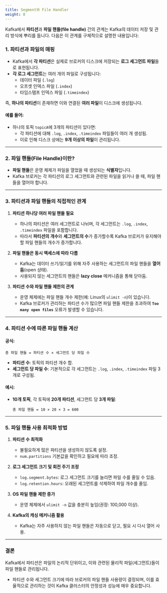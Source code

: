 ```yaml
---
title: Segment와 File Handler
weight: 8
---
```

Kafka에서 **파티션**과 **파일 핸들(file handle)** 간의 관계는 Kafka의 데이터 저장 및 관리 방식에 뿌리를 둡니다. 다음은 이 관계를 구체적으로 설명한 내용입니다:

### **1. 파티션과 파일의 매핑**
- Kafka에서 **각 파티션**은 실제로 브로커의 디스크에 저장되는 **로그 세그먼트 파일**들로 표현됩니다.
- **각 로그 세그먼트**는 여러 개의 파일로 구성됩니다:
  - 데이터 파일 (`.log`)
  - 오프셋 인덱스 파일 (`.index`)
  - 타임스탬프 인덱스 파일 (`.timeindex`)

즉, **하나의 파티션**이 존재하면 이와 연결된 **여러 파일**이 디스크에 생성됩니다. 

#### 예를 들어:
- 하나의 토픽 `topicA`에 3개의 파티션이 있다면:
  - 각 파티션에 대해 `.log`, `.index`, `.timeindex` 파일들이 여러 개 생성됨.
  - 이로 인해 디스크 상에는 **9개 이상의 파일**이 관리됩니다.

---

### **2. 파일 핸들(File Handle)이란?**
- **파일 핸들**은 운영 체제가 파일을 열었을 때 생성되는 **식별자**입니다.
- Kafka 브로커는 각 파티션의 로그 세그먼트와 관련된 파일을 읽거나 쓸 때, 파일 핸들을 열어야 합니다.

---

### **3. 파티션과 파일 핸들의 직접적인 관계**
1. **파티션 하나당 여러 파일 핸들 필요**  
   - 하나의 파티션은 여러 세그먼트로 나뉘며, 각 세그먼트는 `.log`, `.index`, `.timeindex` 파일을 포함합니다.
   - 따라서 **파티션의 개수**와 **세그먼트의 수**가 증가할수록 Kafka 브로커가 유지해야 할 파일 핸들의 개수가 증가합니다.

2. **파일 핸들은 동시 액세스에 따라 다름**  
   - Kafka는 데이터 쓰기/읽기를 위해 자주 사용하는 세그먼트의 파일 핸들을 **열어둠**(open 상태).
   - 사용되지 않는 세그먼트의 핸들은 **lazy close** 메커니즘을 통해 닫아둠.

3. **파티션 수와 파일 핸들 제한의 관계**  
   - 운영 체제에는 파일 핸들 개수 제한(예: Linux의 `ulimit -n`)이 있습니다.
   - Kafka 브로커가 관리하는 파티션 수가 많으면 파일 핸들 제한을 초과하여 **`Too many open files`** 오류가 발생할 수 있습니다.

---

### **4. 파티션 수에 따른 파일 핸들 계산**
#### 공식:  
```
총 파일 핸들 = 파티션 수 × 세그먼트 당 파일 수
```
- **파티션 수**: 토픽의 파티션 개수 합.
- **세그먼트 당 파일 수**: 기본적으로 각 세그먼트는 `.log`, `.index`, `.timeindex` 파일 3개로 구성됨.

#### 예시:
- **10개 토픽**, 각 토픽에 **20개 파티션**, 세그먼트 당 **3개 파일**:
  ```
  총 파일 핸들 = 10 × 20 × 3 = 600
  ```

---

### **5. 파일 핸들 사용 최적화 방법**
1. **파티션 수 최적화**  
   - 불필요하게 많은 파티션을 생성하지 않도록 설정.
   - `num.partitions` 기본값을 확인하고 필요에 따라 조정.

2. **로그 세그먼트 크기 및 회전 주기 조정**  
   - `log.segment.bytes`: 로그 세그먼트 크기를 늘리면 파일 수를 줄일 수 있음.
   - `log.retention.hours`: 오래된 세그먼트를 삭제하여 파일 개수를 줄임.

3. **OS 파일 핸들 제한 증가**  
   - 운영 체제에서 `ulimit -n` 값을 충분히 높임(권장: 100,000 이상).

4. **Kafka의 캐싱 메커니즘 활용**  
   - Kafka는 자주 사용하지 않는 파일 핸들은 자동으로 닫고, 필요 시 다시 열어 사용.

---

### **결론**
Kafka에서 파티션은 파일의 논리적 단위이고, 이와 관련된 물리적 파일(세그먼트)들이 파일 핸들로 관리됩니다.  
- 파티션 수와 세그먼트 크기에 따라 브로커의 파일 핸들 사용량이 결정되며, 이를 효율적으로 관리하는 것이 Kafka 클러스터의 안정성과 성능에 매우 중요합니다.